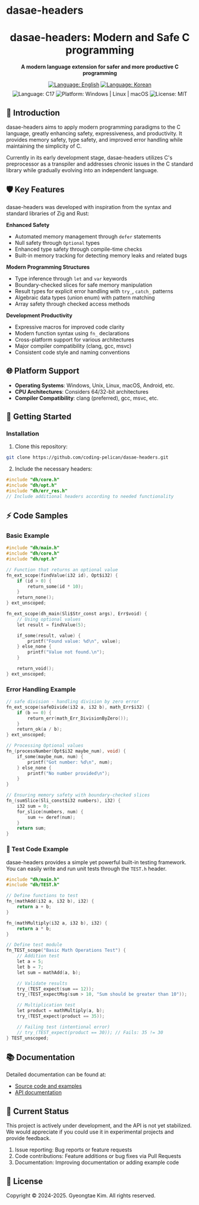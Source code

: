 # dasae-headers

<div align="center">
  <h1>dasae-headers: Modern and Safe C programming</h1>
  <p><strong>A modern language extension for safer and more productive C programming</strong></p>

  <div>
    <a href="./README.md"><img src="https://img.shields.io/badge/readme-en-red?style=flat-square" alt="Language: English"></a>
    <a href="./README.ko.md"><img src="https://img.shields.io/badge/readme-ko-orange?style=flat-square" alt="Language: Korean"></a>
  </div>

  <div style="margin-top: 8px;">
    <img src="https://img.shields.io/badge/language-C17-blue?style=flat-square" alt="Language: C17">
    <img src="https://img.shields.io/badge/platform-Windows%20%7C%20Linux%20%7C%20macOS-brightgreen?style=flat-square" alt="Platform: Windows | Linux | macOS">
    <img src="https://img.shields.io/badge/license-MIT-lightgrey?style=flat-square" alt="License: MIT">
  </div>
</div>

## 🌟 Introduction

dasae-headers aims to apply modern programming paradigms to the C language, greatly enhancing safety, expressiveness, and productivity. It provides memory safety, type safety, and improved error handling while maintaining the simplicity of C.

Currently in its early development stage, dasae-headers utilizes C's preprocessor as a transpiler and addresses chronic issues in the C standard library while gradually evolving into an independent language.

## 🛡️ Key Features

dasae-headers was developed with inspiration from the syntax and standard libraries of Zig and Rust:

**Enhanced Safety**
- Automated memory management through `defer` statements
- Null safety through `Optional` types
- Enhanced type safety through compile-time checks
- Built-in memory tracking for detecting memory leaks and related bugs

**Modern Programming Structures**
- Type inference through `let` and `var` keywords
- Boundary-checked slices for safe memory manipulation
- Result types for explicit error handling with `try_`, `catch_` patterns
- Algebraic data types (union enum) with pattern matching
- Array safety through checked access methods

**Development Productivity**
- Expressive macros for improved code clarity
- Modern function syntax using `fn_` declarations
- Cross-platform support for various architectures
- Major compiler compatibility (clang, gcc, msvc)
- Consistent code style and naming conventions

## 🌐 Platform Support

- **Operating Systems**: Windows, Unix, Linux, macOS, Android, etc.
- **CPU Architectures**: Considers 64/32-bit architectures
- **Compiler Compatibility**: clang (preferred), gcc, msvc, etc.

## 🚀 Getting Started

### Installation

1. Clone this repository:

```bash
git clone https://github.com/coding-pelican/dasae-headers.git
```

2. Include the necessary headers:

```c
#include "dh/core.h"
#include "dh/opt.h"
#include "dh/err_res.h"
// Include additional headers according to needed functionality
```

## ⚡ Code Samples

### Basic Example

```c
#include "dh/main.h"
#include "dh/core.h"
#include "dh/opt.h"

// Function that returns an optional value
fn_ext_scope(findValue(i32 id), Opt$i32) {
    if (id > 0) {
        return_some(id * 10);
    }
    return_none();
} ext_unscoped;

fn_ext_scope(dh_main(Sli$Str_const args), Err$void) {
    // Using optional values
    let result = findValue(5);

    if_some(result, value) {
        printf("Found value: %d\n", value);
    } else_none {
        printf("Value not found.\n");
    }

    return_void();
} ext_unscoped;
```

### Error Handling Example

```c
// safe division - handling division by zero error
fn_ext_scope(safeDivide(i32 a, i32 b), math_Err$i32) {
    if (b == 0) {
        return_err(math_Err_DivisionByZero());
    }
    return_ok(a / b);
} ext_unscoped;

// Processing Optional values
fn_(processNumber(Opt$i32 maybe_num), void) {
    if_some(maybe_num, num) {
        printf("Got number: %d\n", num);
    } else_none {
        printf("No number provided\n");
    }
}

// Ensuring memory safety with boundary-checked slices
fn_(sumSlice(Sli_const$i32 numbers), i32) {
    i32 sum = 0;
    for_slice(numbers, num) {
        sum += deref(num);
    }
    return sum;
}
```

### 🧪 Test Code Example

dasae-headers provides a simple yet powerful built-in testing framework. You can easily write and run unit tests through the `TEST.h` header.

```c
#include "dh/main.h"
#include "dh/TEST.h"

// Define functions to test
fn_(mathAdd(i32 a, i32 b), i32) {
    return a + b;
}

fn_(mathMultiply(i32 a, i32 b), i32) {
    return a * b;
}

// Define test module
fn_TEST_scope("Basic Math Operations Test") {
    // Addition test
    let a = 5;
    let b = 7;
    let sum = mathAdd(a, b);

    // Validate results
    try_(TEST_expect(sum == 12));
    try_(TEST_expectMsg(sum > 10, "Sum should be greater than 10"));

    // Multiplication test
    let product = mathMultiply(a, b);
    try_(TEST_expect(product == 35));

    // Failing test (intentional error)
    // try_(TEST_expect(product == 30)); // Fails: 35 != 30
} TEST_unscoped;
```

## 📚 Documentation

Detailed documentation can be found at:
- [Source code and examples](https://github.com/coding-pelican/dasae-headers/tree/main/dh/tests)
- [API documentation](https://github.com/coding-pelican/dasae-headers/tree/main/dh/docs)

## 🚧 Current Status

This project is actively under development, and the API is not yet stabilized. We would appreciate if you could use it in experimental projects and provide feedback.
<!-- If you are interested in improving the project, please refer to contribution.md. -->

1. Issue reporting: Bug reports or feature requests
2. Code contributions: Feature additions or bug fixes via Pull Requests
3. Documentation: Improving documentation or adding example code

## 📜 License

Copyright © 2024-2025. Gyeongtae Kim. All rights reserved.
